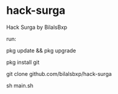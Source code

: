 # hack-surga

Hack Surga by BilalsBxp

run:

pkg update && pkg upgrade

pkg install git

git clone github.com/bilalsbxp/hack-surga

sh main.sh
